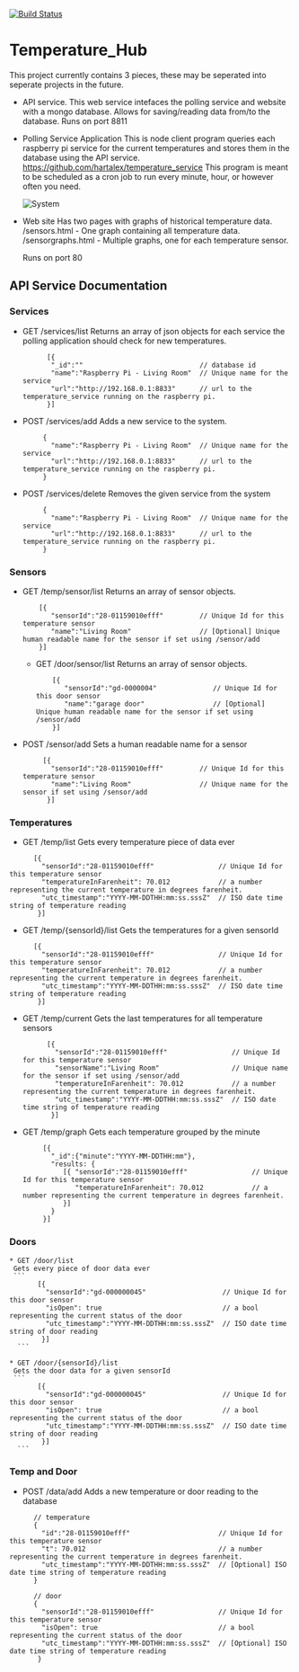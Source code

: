 [![Build Status](https://travis-ci.org/hartalex/temperature_hub.svg?branch=master)](https://travis-ci.org/hartalex/temperature_hub)

# Temperature_Hub

This project currently contains 3 pieces, these may be seperated into seperate projects in the future.

* API service.
  This web service intefaces the polling service and website with a mongo database.
  Allows for saving/reading data from/to the database.
  Runs on port 8811

* Polling Service Application
  This is node client program queries each raspberry pi service for the current temperatures and stores them in the database using the API service. https://github.com/hartalex/temperature_service
  This program is meant to be scheduled as a cron job to run every minute, hour, or however often you need.

  ![System](https://raw.githubusercontent.com/hartalex/temperature_hub/master/system.png)

* Web site
  Has two pages with graphs of historical temperature data.
  /sensors.html  - One graph containing all temperature data.
  /sensorgraphs.html - Multiple graphs, one for each temperature sensor.

  Runs on port 80

## API Service Documentation

### Services
 * GET /services/list
   Returns an array of json objects for each service the polling application should check for new temperatures.
   ```
         [{
          "_id":""                             // database id
          "name":"Raspberry Pi - Living Room"  // Unique name for the service
          "url":"http://192.168.0.1:8833"      // url to the temperature_service running on the raspberry pi.
         }]
   ```

 * POST /services/add
   Adds a new service to the system.
   ```
        {    
          "name":"Raspberry Pi - Living Room"  // Unique name for the service
          "url":"http://192.168.0.1:8833"      // url to the temperature_service running on the raspberry pi.
        }
   ```
 * POST /services/delete
   Removes the given service from the system
   ```
        {    
          "name":"Raspberry Pi - Living Room"  // Unique name for the service
          "url":"http://192.168.0.1:8833"      // url to the temperature_service running on the raspberry pi.
        }
   ```

### Sensors
 * GET /temp/sensor/list
   Returns an array of sensor objects.
   ```
       [{
          "sensorId":"28-01159010efff"         // Unique Id for this temperature sensor
          "name":"Living Room"                 // [Optional] Unique human readable name for the sensor if set using /sensor/add
       }]
   ```

   * GET /door/sensor/list
     Returns an array of sensor objects.
     ```
         [{
            "sensorId":"gd-0000004"              // Unique Id for this door sensor
            "name":"garage door"                 // [Optional] Unique human readable name for the sensor if set using /sensor/add
         }]
     ```

 * POST /sensor/add
   Sets a human readable name for a sensor
   ```
        [{
          "sensorId":"28-01159010efff"         // Unique Id for this temperature sensor
          "name":"Living Room"                 // Unique name for the sensor if set using /sensor/add
         }]
   ```

### Temperatures
 * GET /temp/list
  Gets every temperature piece of data ever
  ```
        [{
          "sensorId":"28-01159010efff"                // Unique Id for this temperature sensor
          "temperatureInFarenheit": 70.012            // a number representing the current temperature in degrees farenheit.
          "utc_timestamp":"YYYY-MM-DDTHH:mm:ss.sssZ"  // ISO date time string of temperature reading
         }]
   ```

 * GET /temp/{sensorId}/list
  Gets the temperatures for a given sensorId
  ```
        [{
          "sensorId":"28-01159010efff"                // Unique Id for this temperature sensor
          "temperatureInFarenheit": 70.012            // a number representing the current temperature in degrees farenheit.
          "utc_timestamp":"YYYY-MM-DDTHH:mm:ss.sssZ"  // ISO date time string of temperature reading
         }]
   ```
  * GET /temp/current
    Gets the last temperatures for all temperature sensors
    ```
          [{
            "sensorId":"28-01159010efff"                // Unique Id for this temperature sensor
            "sensorName":"Living Room"                  // Unique name for the sensor if set using /sensor/add
            "temperatureInFarenheit": 70.012            // a number representing the current temperature in degrees farenheit.
            "utc_timestamp":"YYYY-MM-DDTHH:mm:ss.sssZ"  // ISO date time string of temperature reading
           }]
     ```
 * GET /temp/graph
   Gets each temperature grouped by the minute
   ```
        [{
          "_id":{"minute":"YYYY-MM-DDTHH:mm"},
          "results: {
             [{ "sensorId":"28-01159010efff"                // Unique Id for this temperature sensor
                "temperatureInFarenheit": 70.012            // a number representing the current temperature in degrees farenheit.
             }]
          }
        }]
   ```

### Doors
    * GET /door/list
     Gets every piece of door data ever
     ```
           [{
             "sensorId":"gd-000000045"                   // Unique Id for this door sensor
             "isOpen": true                              // a bool representing the current status of the door
             "utc_timestamp":"YYYY-MM-DDTHH:mm:ss.sssZ"  // ISO date time string of door reading
            }]
      ```

    * GET /door/{sensorId}/list
     Gets the door data for a given sensorId
     ```
           [{
             "sensorId":"gd-000000045"                   // Unique Id for this door sensor
             "isOpen": true                              // a bool representing the current status of the door
             "utc_timestamp":"YYYY-MM-DDTHH:mm:ss.sssZ"  // ISO date time string of door reading
            }]
      ```

### Temp and Door
 * POST /data/add
  Adds a new temperature or door reading to the database
  ```
        // temperature
        {
          "id":"28-01159010efff"                      // Unique Id for this temperature sensor
          "t": 70.012                                 // a number representing the current temperature in degrees farenheit.
          "utc_timestamp":"YYYY-MM-DDTHH:mm:ss.sssZ"  // [Optional] ISO date time string of temperature reading
        }

        // door
        {
          "sensorId":"28-01159010efff"                // Unique Id for this temperature sensor
          "isOpen": true                              // a bool representing the current status of the door
          "utc_timestamp":"YYYY-MM-DDTHH:mm:ss.sssZ"  // [Optional] ISO date time string of temperature reading
         }
   ```
